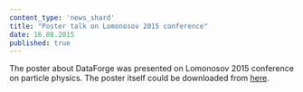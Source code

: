 ```yaml
---
content_type: 'news_shard'
title: "Poster talk on Lomonosov 2015 conference"
date: 16.08.2015
published: true
---
```

The poster about DataForge was presented on Lomonosov 2015 conference on particle physics. 
The poster itself could be downloaded from [here](https://drive.google.com/file/d/0B9tlm5xMb9SdNjQwX0pncVpoYkk/view?usp=sharing).